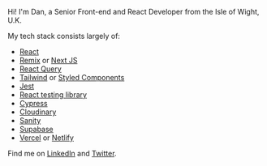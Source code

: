 

Hi! I'm Dan, a Senior Front-end and React Developer from the Isle of Wight, U.K. 

My tech stack consists largely of: 
- [React](https://reactjs.org/) 
- [Remix](https://remix.run) or [Next JS](https://nextjs.org/)
- [React Query](https://react-query.tanstack.com//) 
- [Tailwind](https://tailwindcss.com/) or [Styled Components](https://styled-components.com/)
- [Jest](https://jestjs.io/) 
- [React testing library](https://testing-library.com/docs/react-testing-library) 
- [Cypress](https://www.cypress.io/) 
- [Cloudinary](https://cloudinary.com/)
- [Sanity](https://www.sanity.io/) 
- [Supabase](https://supabase.com)
- [Vercel](https://vercel.com/) or [Netlify](https://www.netlify.com/)

Find me on [LinkedIn](https://www.linkedin.com/in/danielvanc/) and [Twitter](https://www.twitter.com/danielvanc).
